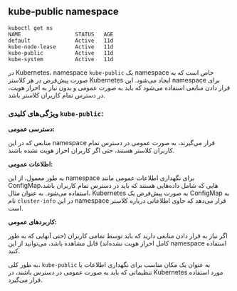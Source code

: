 ## kube-public namespace

```
kubectl get ns
NAME                 STATUS   AGE
default              Active   11d
kube-node-lease      Active   11d
kube-public          Active   11d
kube-system          Active   11d
```

در Kubernetes، namespace `kube-public` یک namespace خاص است که به صورت پیش‌فرض در هر کلاستر Kubernetes ایجاد می‌شود. این namespace برای قرار دادن منابعی استفاده می‌شود که باید به صورت عمومی و بدون نیاز به احراز هویت، در دسترس تمام کاربران کلاستر باشد.  

### ویژگی‌های کلیدی `kube-public`:


**دسترسی عمومی:**

منابعی که در این namespace قرار می‌گیرند، به صورت عمومی در دسترس تمام کاربران کلاستر هستند، حتی اگر کاربران احراز هویت نشده باشند.
  
**اطلاعات عمومی:**

به طور معمول، از این namespace برای نگهداری اطلاعات عمومی مانند ConfigMapهایی که شامل داده‌هایی هستند که باید در دسترس تمام کاربران باشد، استفاده می‌شود. به عنوان مثال، Kubernetes به صورت پیش‌فرض یک ConfigMap به نام `cluster-info` در این namespace قرار می‌دهد که حاوی اطلاعاتی درباره کلاستر است.

**کاربردهای عمومی:**

اگر نیاز به قرار دادن منابعی دارید که باید توسط تمامی کاربران (حتی آنهایی که به طور کامل احراز هویت نشده‌اند) قابل مشاهده باشد، می‌توانید از این namespace استفاده کنید.

به طور کلی، `kube-public` به عنوان یک مکان مناسب برای نگهداری اطلاعات یا تنظیماتی که باید به صورت عمومی در دسترس باشند، در Kubernetes مورد استفاده قرار می‌گیرد.
